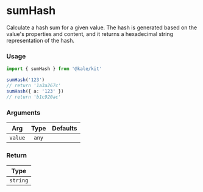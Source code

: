 # sumHash

Calculate a hash sum for a given value. The hash is generated based on the value's properties and content, and it returns a hexadecimal string representation of the hash.

### Usage

```ts
import { sumHash } from '@kale/kit'

sumHash('123')
// return '1a3a267c'
sumHash({ a: '123' })
// return 'b1c920ac'
```

### Arguments

| Arg     | Type  | Defaults |
| ------- | :---: | -------: |
| `value` | `any` |          |

### Return

|   Type   |
| :------: |
| `string` |
